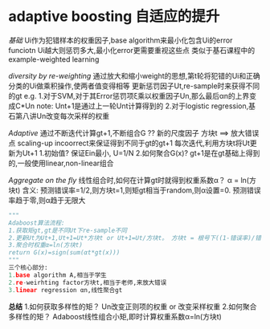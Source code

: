 # adaptive boosting 自适应的提升

*基础*
Ui作为犯错样本的权重因子,base algorithm来最小化包含Ui的error funciotn
Ui越大则惩罚多大,最小化error更需要重视这些点
类似于基石课程中的 example-weighted learning

*diversity by re-weighting*
通过放大和缩小weight的思想,第t轮将犯错的Ui和正确分类的Ui做乘积操作,使两者值变得相等
更新惩罚因子Ut,re-sample时来获得不同的gt
e.g.
1.对于SVM,对于其Error惩罚项ξ乘以权重因子Un,那么最后αn的上界变成C*Un
note: Unt+1是通过上一轮Unt计算得到的
2.对于logistic regression,基石第八讲Un改变每次采样的权重

*Adaptive*
通过不断迭代计算gt+1,不断组合G  ??
新的尺度因子 方块t
==> 放大错误点  scaling-up incoorrect来保证得到不同于gt的gt+1
每次迭代,利用方块t将Ut更新为Ut+1
1.初始值?
保证Ein最小, U=1/N 
2.如何聚合G(x)?
gt+1是在gt基础上得到的,一般使用linear,non-linear组合

*Aggregate on the fly*
线性组合时,如何在计算gt时就得到权重系数α？
α = ln(方块t)
含义: 
预测错误率=1/2,则方块t=1,则矩gt相当于random,则α设置=0.
预测错误率趋于零,则α趋于无限大
```python
"""
Adaboost算法流程:
1.获取矩gt,gt是不同Ut下re-sample不同
2.更新Ut为Ut+1,Ut+1=Ut*方块t or Ut+1=Ut/方块t。 方块t = 根号下((1-错误率)/错误率)
3.聚合时权重α=ln(方块t)
return G(x)=sign(sum(αt*gt(x)))
"""
三个核心部分:
1.base algorithm A,相当于学生
2.re-weirhting factor方块t,相当于老师,来放大错误
3.linear regression αn,线性聚合gt
```

**总结**
1.如何获取多样性的矩？
Un改变正则项的权重 or 改变采样权重
2.如何聚合多样性的矩？
Adaboost线性组合小矩,即时计算权重系数α=ln(方块t)

